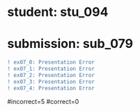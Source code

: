 # student: stu_094
# submission: sub_079

```diff
! ex07_0: Presentation Error
! ex07_1: Presentation Error
! ex07_2: Presentation Error
! ex07_3: Presentation Error
! ex07_4: Presentation Error
```
#incorrect=5
#correct=0
